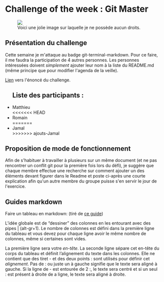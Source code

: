 <h1>Challenge of the week : Git Master</h1>

<figure>
	<img src="https://cdn-images-1.medium.com/max/2600/1*wOJzZIRawP0SmlPDu32mxw.jpeg">
	<figcaption>Voici une jolie image sur laquelle je ne possède aucun droits.</figcaption>
</figure>

<h2>Présentation du challenge</h2>
<p>
	Cette semaine je m'attaque au badge git-terminal-markdown. Pour ce faire, il me faudra la participation de 4 autres personnes. Les personnes intéressées doivent <em>simplement</em> ajouter leur nom à la liste du README.md (même principe que pour modifier l'agenda de la veille).
</p>

<p>
	<a href="https://github.com/becodeorg/badge-git-terminal-markdown">Lien</a> vers l'énoncé du challenge.
</p>

<ul><h2>Liste des participants :</h2>
	<li>Matthieu</li>
<<<<<<< HEAD
	<li>Romain</li>
=======
	<li>Jamal</li>
>>>>>>> ajouts-Jamal
</ul>

<h2>Proposition de mode de fonctionnement</h2>
<p>
	Afin de s'habituer à travailler à plusieurs sur un même document (et ne pas rencontrer un conflit git pour la première fois lors du défi), je suggère que chaque membre effectue une recherche sur comment ajouter un des éléments devant figurer dans le Readme et poste ci-après une courte explication afin qu'un autre membre du groupe puisse s'en servir le jour de l'exercice.
</p>

<h2>Guides markdown</h2>
<p>
	Faire un tableau en markdown: (tiré de <a target="_blank" href="https://blog.wax-o.com/2014/04/tutoriel-un-guide-pour-bien-commencer-avec-markdown/">ce guide</a>)
</p>
<p>
	L’idée globale est de “dessiner” des colonnes en les entourant avec des pipes | (alt-gr+1). Le nombre de colonnes est défini dans la première ligne du tableau et vous devez pour chaque ligne avoir le même nombre de colonnes, même si certaines sont vides.
</p>
<p>
	La première ligne sera votre <em>en-tête</em>. La seconde ligne sépare cet en-tête du corps du tableau et définit l’alignement du texte dans les colonnes. Elle ne contient que des tiret - et des deux points : sont utilisés pour définir cet <em>alignement</em>. Pas de : ou juste un à gauche signifie que le texte sera aligné à gauche. Si la ligne de - est entourée de 2 :, le texte sera centré et si un seul : est présent à droite de a ligne, le texte sera aligné à droite.
</p>
